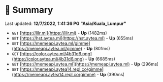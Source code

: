 # 📖 Summary
Last updated: **12/7/2022, 1:41:36 PG "Asia/Kuala_Lumpur"**

- `GET` [https://lilr.ml](https://lilr.ml) - **Up** (1482ms)
- `GET` [https://hst.aytea.ml](https://hst.aytea.ml) - **Up** (655ms)
- `GET` [https://memeapi.aytea.ml/gimme](https://memeapi.aytea.ml/gimme) - **Up** (801ms)
- `GET` [https://color.aytea.ml/4b31d6.png](https://color.aytea.ml/4b31d6.png) - **Up** (6685ms)
- `GET` [https://memeapi.aytea.ml](https://memeapi.aytea.ml) - **Up** (296ms)
- `GET` [https://memeapi.aytea14.repl.co/gimme](https://memeapi.aytea14.repl.co/gimme) - **Up** (390ms)
